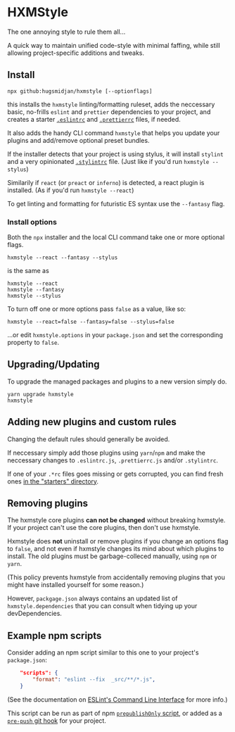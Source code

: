# HXMStyle

The one annoying style to rule them all...

A quick way to maintain unified code-style with minimal faffing, while still allowing project-specific additions and tweaks.


## Install


```
npx github:hugsmidjan/hxmstyle [--optionflags]
```

this installs the `hxmstyle` linting/formatting ruleset, adds the neccessary basic, no-frills `eslint` and `prettier` dependencies to your project, and creates a starter [`.eslintrc`](starters/eslintrc.js) and [`.prettierrc`](starters/prettierrc.js) files, if needed.

It also adds the handy CLI command `hxmstyle` that helps you update your plugins and add/remove optional preset bundles.

If the installer detects that your project is using stylus, it will install `stylint` and a very opinionated [`.stylintrc`](starters/stylintrc.js) file. (Just like if you'd run `hxmstyle --stylus`)

Similarily if `react` (or `preact` or `inferno`) is detected, a react plugin is installed. (As if you'd run `hxmstyle --react`)

To get linting and formatting for futuristic ES syntax use the `--fantasy` flag.


### Install options

Both the `npx` installer and the local CLI command take one or more optional flags.

```
hxmstyle --react --fantasy --stylus
```

is the same as

```
hxmstyle --react
hxmstyle --fantasy
hxmstyle --stylus
```

To turn off one or more options pass `false` as a value, like so:

```
hxmstyle --react=false --fantasy=false --stylus=false
```

...or edit `hxmstyle.options` in your `package.json` and set the corresponding property to `false`.


## Upgrading/Updating

To upgrade the managed packages and plugins to a new version simply do.

```
yarn upgrade hxmstyle
hxmstyle
```


## Adding new plugins and custom rules

Changing the default rules should generally be avoided.

If neccessary simply add those plugins using `yarn`/`npm` and make the neccessary changes to `.eslintrc.js`, `.prettierrc.js` and/or `.stylintrc`.

If one of your `.*rc` files goes missing or gets corrupted, you can find fresh ones [in the "starters" directory](starters/).


## Removing plugins

The hxmstyle core plugins **can not be changed** without breaking hxmstyle. If your project can't use the core plugins, then don't use hxmstyle.

Hxmstyle does **not** uninstall or remove plugins if you change an options flag to `false`, and not even if hxmstyle changes its mind about which plugins to install. The old plugins must be garbage-colleced manually, using `npm` or `yarn`.

(This policy prevents hxmstyle from accidentally removing plugins that you might have installed yourself for some reason.)

However, `packgage.json` always contains an updated list of `hxmstyle.dependencies` that you can consult when tidying up your devDependencies.


## Example npm scripts

Consider adding an npm script similar to this one to your project's `package.json`:

```json
    "scripts": {
        "format": "eslint --fix  _src/**/*.js",
    }
```

(See the documentation on [ESLint's Command Line Interface](https://eslint.org/docs/user-guide/command-line-interface) for more info.)

This script can be run as part of npm [`prepublishOnly` script](https://docs.npmjs.com/misc/scripts), or added as a  [`pre-push` git hook](https://www.atlassian.com/git/tutorials/git-hooks) for your project.

